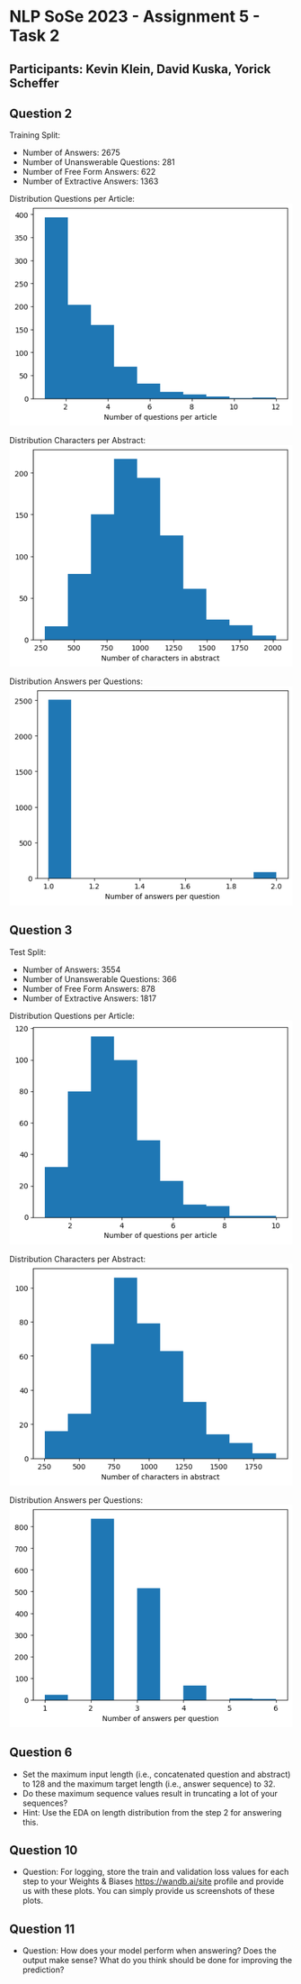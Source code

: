 # NLP SoSe 2023 - Assignment 5 - Task 2

## Participants: Kevin Klein, David Kuska, Yorick Scheffer

## Question 2

Training Split:

- Number of Answers:                2675
- Number of Unanswerable Questions: 281
- Number of Free Form Answers:      622
- Number of Extractive Answers:     1363

Distribution Questions per Article:
![Graph Distribution Questions per Article](./../task1/graphics/TRAIN_questions_per_article.png)

Distribution Characters per Abstract:
![Graph Distribution Characters per Abstract](./../task1/graphics/TRAIN_characters_per_abstract.png)

Distribution Answers per Questions:
![Graph Distribution Answers per Questions](./../task1/graphics/TRAIN_answers_per_question.png)

## Question 3

Test Split:

- Number of Answers:                3554
- Number of Unanswerable Questions: 366
- Number of Free Form Answers:      878
- Number of Extractive Answers:     1817

Distribution Questions per Article:
![Graph Distribution Questions per Article](./../task1/graphics/TEST_questions_per_article.png)

Distribution Characters per Abstract:
![Graph Distribution Characters per Abstract](./../task1/graphics/TEST_characters_per_abstract.png)

Distribution Answers per Questions:
![Graph Distribution Answers per Questions](./../task1/graphics/TEST_answers_per_question.png)

## Question 6

- Set the maximum input length (i.e., concatenated question and abstract) to 128 and the maximum target length (i.e., answer sequence) to 32.  
- Do these maximum sequence values result in truncating a lot of your sequences?
- Hint: Use the EDA on length distribution from the step 2 for answering this.

## Question 10

- Question: For logging, store the train and validation loss values for each step to your Weights & Biases https://wandb.ai/site profile and provide us with these plots. You can simply provide us screenshots of these plots.

## Question 11

- Question: How does your model perform when answering? Does the output make sense? What do you think should be done for improving the prediction?